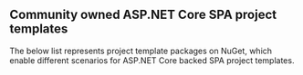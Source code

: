 ## Community owned ASP.NET Core SPA project templates
The below list represents project template packages on NuGet, which enable different scenarios for ASP.NET Core backed SPA project templates.

<!--
Please use this template for each submission

```
1. **Template name** / [GitHub](https://github.com/**owner/repo**) /  [NuGet](https://www.nuget.org/packages/**packageName**/)<br />
  Short description of the template
```
-->
